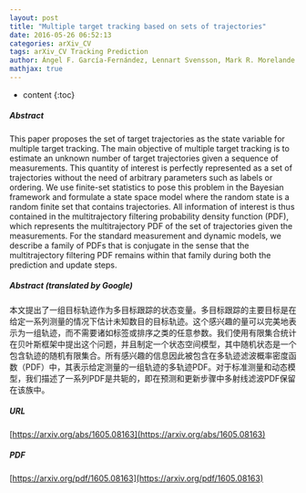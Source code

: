 ```yaml
---
layout: post
title: "Multiple target tracking based on sets of trajectories"
date: 2016-05-26 06:52:13
categories: arXiv_CV
tags: arXiv_CV Tracking Prediction
author: Ángel F. García-Fernández, Lennart Svensson, Mark R. Morelande
mathjax: true
---
```


* content
{:toc}

##### Abstract
This paper proposes the set of target trajectories as the state variable for multiple target tracking. The main objective of multiple target tracking is to estimate an unknown number of target trajectories given a sequence of measurements. This quantity of interest is perfectly represented as a set of trajectories without the need of arbitrary parameters such as labels or ordering. We use finite-set statistics to pose this problem in the Bayesian framework and formulate a state space model where the random state is a random finite set that contains trajectories. All information of interest is thus contained in the multitrajectory filtering probability density function (PDF), which represents the multitrajectory PDF of the set of trajectories given the measurements. For the standard measurement and dynamic models, we describe a family of PDFs that is conjugate in the sense that the multitrajectory filtering PDF remains within that family during both the prediction and update steps.

##### Abstract (translated by Google)
本文提出了一组目标轨迹作为多目标跟踪的状态变量。多目标跟踪的主要目标是在给定一系列测量的情况下估计未知数目的目标轨迹。这个感兴趣的量可以完美地表示为一组轨迹，而不需要诸如标签或排序之类的任意参数。我们使用有限集合统计在贝叶斯框架中提出这个问题，并且制定一个状态空间模型，其中随机状态是一个包含轨迹的随机有限集合。所有感兴趣的信息因此被包含在多轨迹滤波概率密度函数（PDF）中，其表示给定测量的一组轨迹的多轨迹PDF。对于标准测量和动态模型，我们描述了一系列PDF是共轭的，即在预测和更新步骤中多射线滤波PDF保留在该族中。

##### URL
[https://arxiv.org/abs/1605.08163](https://arxiv.org/abs/1605.08163)

##### PDF
[https://arxiv.org/pdf/1605.08163](https://arxiv.org/pdf/1605.08163)

